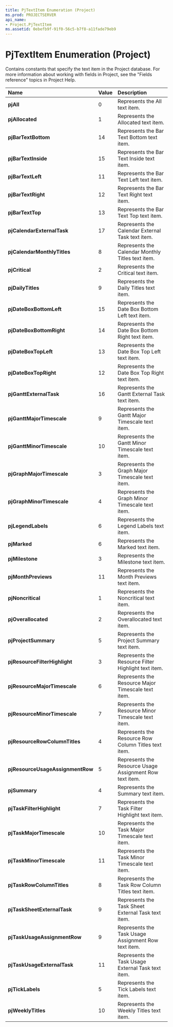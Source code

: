 ```yaml
---
title: PjTextItem Enumeration (Project)
ms.prod: PROJECTSERVER
api_name:
- Project.PjTextItem
ms.assetid: 0ebefb9f-91f0-56c5-b7f8-a11fade79eb9
---
```



# PjTextItem Enumeration (Project)

Contains constants that specify the text item in the Project database. For more information about working with fields in Project, see the "Fields reference" topics in Project Help.



|**Name**|**Value**|**Description**|
|:-----|:-----|:-----|
|**pjAll**|0|Represents the All text item.|
|**pjAllocated**|1|Represents the Allocated text item.|
|**pjBarTextBottom**|14|Represents the Bar Text Bottom text item.|
|**pjBarTextInside**|15|Represents the Bar Text Inside text item.|
|**pjBarTextLeft**|11|Represents the Bar Text Left text item.|
|**pjBarTextRight**|12|Represents the Bar Text Right text item.|
|**pjBarTextTop**|13|Represents the Bar Text Top text item.|
|**pjCalendarExternalTask**|17|Represents the Calendar External Task text item.|
|**pjCalendarMonthlyTitles**|8|Represents the Calendar Monthly Titles text item.|
|**pjCritical**|2|Represents the Critical text item.|
|**pjDailyTitles**|9|Represents the Daily Titles text item.|
|**pjDateBoxBottomLeft**|15|Represents the Date Box Bottom Left text item.|
|**pjDateBoxBottomRight**|14|Represents the Date Box Bottom Right text item.|
|**pjDateBoxTopLeft**|13|Represents the Date Box Top Left text item.|
|**pjDateBoxTopRight**|12|Represents the Date Box Top Right text item.|
|**pjGanttExternalTask**|16|Represents the Gantt External Task text item.|
|**pjGanttMajorTimescale**|9|Represents the Gantt Major Timescale text item.|
|**pjGanttMinorTimescale**|10|Represents the Gantt Minor Timescale text item.|
|**pjGraphMajorTimescale**|3|Represents the Graph Major Timescale text item.|
|**pjGraphMinorTimescale**|4|Represents the Graph Minor Timescale text item.|
|**pjLegendLabels**|6|Represents the Legend Labels text item.|
|**pjMarked**|6|Represents the Marked text item.|
|**pjMilestone**|3|Represents the Milestone text item.|
|**pjMonthPreviews**|11|Represents the Month Previews text item.|
|**pjNoncritical**|1|Represents the Noncritical text item.|
|**pjOverallocated**|2|Represents the Overallocated text item.|
|**pjProjectSummary**|5|Represents the Project Summary text item.|
|**pjResourceFilterHighlight**|3|Represents the Resource Filter Highlight text item.|
|**pjResourceMajorTimescale**|6|Represents the Resource Major Timescale text item.|
|**pjResourceMinorTimescale**|7|Represents the Resource Minor Timescale text item.|
|**pjResourceRowColumnTitles**|4|Represents the Resource Row Column Titles text item.|
|**pjResourceUsageAssignmentRow**|5|Represents the Resource Usage Assignment Row text item.|
|**pjSummary**|4|Represents the Summary text item.|
|**pjTaskFilterHighlight**|7|Represents the Task Filter Highlight text item.|
|**pjTaskMajorTimescale**|10|Represents the Task Major Timescale text item.|
|**pjTaskMinorTimescale**|11|Represents the Task Minor Timescale text item.|
|**pjTaskRowColumnTitles**|8|Represents the Task Row Column Titles text item.|
|**pjTaskSheetExternalTask**|9|Represents the Task Sheet External Task text item.|
|**pjTaskUsageAssignmentRow**|9|Represents the Task Usage Assignment Row text item.|
|**pjTaskUsageExternalTask**|11|Represents the Task Usage External Task text item.|
|**pjTickLabels**|5|Represents the Tick Labels text item.|
|**pjWeeklyTitles**|10|Represents the Weekly Titles text item.|

